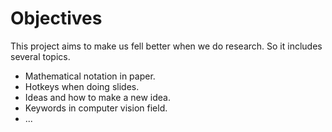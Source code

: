 # Objectives

This project aims to make us fell better when we do
research. So it includes several topics.

* Mathematical notation in paper.
* Hotkeys when doing slides.
* Ideas and how to make a new idea.
* Keywords in computer vision field.
* ...